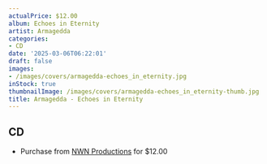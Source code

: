 ```yaml
---
actualPrice: $12.00
album: Echoes in Eternity
artist: Armagedda
categories:
- CD
date: '2025-03-06T06:22:01'
draft: false
images:
- /images/covers/armagedda-echoes_in_eternity.jpg
inStock: true
thumbnailImage: /images/covers/armagedda-echoes_in_eternity-thumb.jpg
title: Armagedda - Echoes in Eternity
---
```


## CD
* Purchase from [NWN Productions](http://shop.nwnprod.com/index.php?route=product/product&path=93&product_id=10410&sort=pd.name&order=ASC) for $12.00
